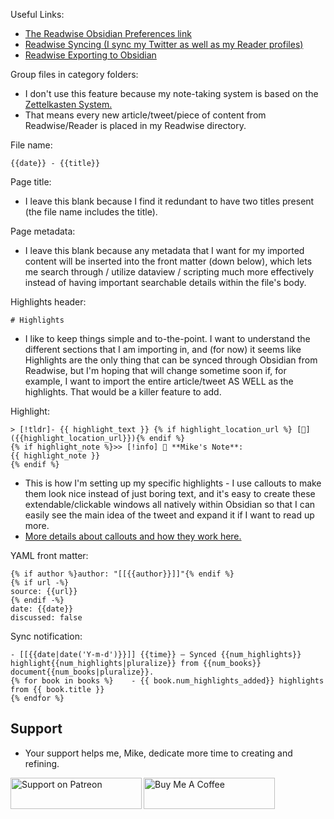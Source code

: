 Useful Links:
- [The Readwise Obsidian Preferences link](https://readwise.io/export/obsidian/preferences)
- [Readwise Syncing (I sync my Twitter as well as my Reader profiles)](https://readwise.io/welcome/sync)
- [Readwise Exporting to Obsidian](https://readwise.io/export)

Group files in category folders:
- I don't use this feature because my note-taking system is based on the [Zettelkasten System.](https://zettelkasten.de/introduction/)
- That means every new article/tweet/piece of content from Readwise/Reader is placed in my Readwise directory.

File name:
```
{{date}} - {{title}}
```

Page title:
- I leave this blank because I find it redundant to have two titles present (the file name includes the title).

Page metadata:
- I leave this blank because any metadata that I want for my imported content will be inserted into the front matter (down below), which lets me search through / utilize dataview / scripting much more effectively instead of having important searchable details within the file's body.

Highlights header:
```
# Highlights
```
- I like to keep things simple and to-the-point. I want to understand the different sections that I am importing in, and (for now) it seems like Highlights are the only thing that can be synced through Obsidian from Readwise, but I'm hoping that will change sometime soon if, for example, I want to import the entire article/tweet AS WELL as the highlights. That would be a killer feature to add.


Highlight:
```
> [!tldr]- {{ highlight_text }} {% if highlight_location_url %} [🔗]({{highlight_location_url}}){% endif %}
{% if highlight_note %}>> [!info] 📝 **Mike's Note**:
{{ highlight_note }}
{% endif %}
```
- This is how I'm setting up my specific highlights - I use callouts to make them look nice instead of just boring text, and it's easy to create these extendable/clickable windows all natively within Obsidian so that I can easily see the main idea of the tweet and expand it if I want to read up more.
- [More details about callouts and how they work here.](https://help.obsidian.md/Editing+and+formatting/Callouts)

YAML front matter:
```
{% if author %}author: "[[{{author}}]]"{% endif %}
{% if url -%}
source: {{url}}
{% endif -%}
date: {{date}}
discussed: false
```

Sync notification:
```
- [[{{date|date('Y-m-d')}}]] {{time}} — Synced {{num_highlights}} highlight{{num_highlights|pluralize}} from {{num_books}} document{{num_books|pluralize}}.
{% for book in books %}    - {{ book.num_highlights_added}} highlights from {{ book.title }}
{% endfor %}
```

## Support

- Your support helps me, Mike, dedicate more time to creating and refining.

<p>
  <a href="https://www.patreon.com/SystemSculpt">
    <img
      align="left"
      src="https://indigenousx.com.au/wp-content/uploads/2017/03/patreon-medium-button.png"
      height="50"
      width="210"
      alt="Support on Patreon"
  /></a>
  <a href="https://www.buymeacoffee.com/SystemSculpt">
    <img
      align="left"
      src="https://cdn.buymeacoffee.com/buttons/v2/default-yellow.png"
      height="50"
      width="210"
      alt="Buy Me A Coffee"
  /></a>
</p>
<br /><br />
